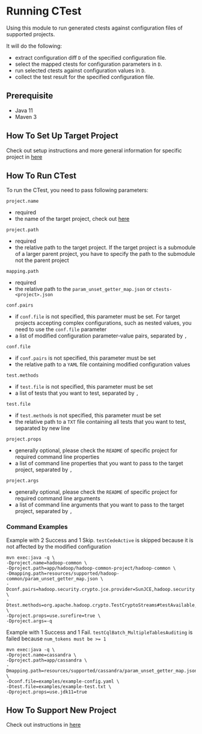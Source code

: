 # Running CTest
Using this module to run generated ctests against configuration files of supported projects.

It will do the following:
- extract configuration diff `D` of the specified configuration file.
- select the mapped ctests for configuration parameters in `D`.
- run selected ctests against configuration values in `D`.
- collect the test result for the specified configuration file.

## Prerequisite
- Java 11
- Maven 3

## How To Set Up Target Project
Check out setup instructions and more general information for specific project in [here](./resources/supported/README.md)

## How To Run CTest
To run the CTest, you need to pass following parameters:

`project.name`
- required
- the name of the target project, check out [here](./resources/supported/README.md)

`project.path`
- required
- the relative path to the target project. If the target project is a submodule of a larger parent project, you have to specify the path to the submodule not the parent project

`mapping.path`
- required
- the relative path to the `param_unset_getter_map.json` or `ctests-<project>.json`

`conf.pairs`
- if `conf.file` is not specified, this parameter must be set. For target projects accepting complex configurations, such as nested values, you need to use the `conf.file` parameter
- a list of modified configuration parameter-value pairs, separated by `,`

`conf.file`
- if `conf.pairs` is not specified, this parameter must be set
- the relative path to a `YAML` file containing modified configuration values

`test.methods`
- if `test.file` is not specified, this parameter must be set
- a list of tests that you want to test, separated by `,`

`test.file`
- if `test.methods` is not specified, this parameter must be set
- the relative path to a `TXT` file containing all tests that you want to test, separated by new line

`project.props`
- generally optional, please check the `README` of specific project for required command line properties
- a list of command line properties that you want to pass to the target project, separated by `,`

`project.args`
- generally optional, please check the `README` of specific project for required command line arguments
- a list of command line arguments that you want to pass to the target project, separated by `,`

### Command Examples
Example with 2 Success and 1 Skip. `testCedeActive` is skipped because it is not affected by the modified configuration
```
mvn exec:java -q \
-Dproject.name=hadoop-common \
-Dproject.path=app/hadoop/hadoop-common-project/hadoop-common \
-Dmapping.path=resources/supported/hadoop-common/param_unset_getter_map.json \
-Dconf.pairs=hadoop.security.crypto.jce.provider=SunJCE,hadoop.security.crypto.cipher.suite=AES/CTR/NoPadding \
-Dtest.methods=org.apache.hadoop.crypto.TestCryptoStreams#testAvailable,org.apache.hadoop.crypto.TestCryptoStreamsNormal#testSkip,org.apache.hadoop.ha.TestZKFailoverController#testCedeActive \
-Dproject.props=use.surefire=true \
-Dproject.args=-q
```

Example with 1 Success and 1 Fail. `testCqlBatch_MultipleTablesAuditing` is failed because `num_tokens must be >= 1`
```
mvn exec:java -q \
-Dproject.name=cassandra \
-Dproject.path=app/cassandra \
-Dmapping.path=resources/supported/cassandra/param_unset_getter_map.json \
-Dconf.file=examples/example-config.yaml \
-Dtest.file=examples/example-test.txt \
-Dproject.props=use.jdk11=true
```

## How To Support New Project
Check out instructions in [here](./docs/Support-New-Project.md)
